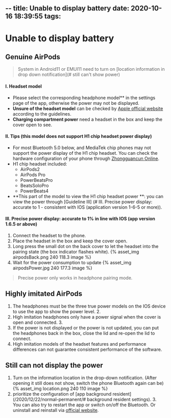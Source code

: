 --
title: Unable to display battery
date: 2020-10-16 18:39:55
tags:
---

# Unable to display battery

## Genuine AirPods
> System in Android11 or EMUI11 need to turn on [location information in drop down notification](# still can't show power)

#### I. Headset model
* Please select the corresponding headphone model** in the settings page of the app, otherwise the power may not be displayed.
* **Unsure of the headset model** can be checked by [Apple official website](https://support.apple.com/zh-cn/HT209580) according to the guidelines.
* **Charging compartment power** need a headset in the box and keep the cover open to see.

#### II. Tips (this model does not support H1 chip headset power display)
* For most Bluetooth 5.0 below, and MediaTek chip phones may not support the power display of the H1 chip headset. You can check the hardware configuration of your phone through [Zhongguancun Online](http://www.zol.com.cn/).
* H1 chip headset included:
    * AirPods2
    * AirPods Pro
    * PowerBeatsPro
    * BeatsSoloPro
    * PowerBeats4
* **This part of the model to view the H1 chip headset power **: you can view the power through [Guideline III] (# III. Precise power display: accurate to 1 - consistent with IOS (application version 1-6-5 or more)).

#### III. Precise power display: accurate to 1% in line with IOS (app version 1.6.5 or above)
1. Connect the headset to the phone.
2. Place the headset in the box and keep the cover open.
3. Long press the small dot on the back cover to let the headset into the pairing state (the box indicator flashes white).
{% asset_img airpodsBack.png 240 118.3 image %}
4. Wait for the power consumption to update
{% asset_img airpodsPower.jpg 240 177.3 image %}
> Precise power only works in headphone pairing mode.
    
## Highly imitated AirPods
1. The headphones must be the three true power models on the IOS device to use the app to show the power level. 2.
2. High imitation headphones only have a power signal when the cover is open and connected. 3.
3. If the power is not displayed or the power is not updated, you can put the headphones back in the box, close the lid and re-open the lid to connect.
4. High imitation models of the headset features and performance differences can not guarantee consistent performance of the software.

## Still can not display the power
1. Turn on the information location in the drop-down notification. (After opening it still does not show, switch the phone Bluetooth again can be)
   {% asset_img location.png 240 110 image %}
2. prioritize the configuration of [app background resident](/2020/12/22/normal-permanent/# background resident settings). 3.
You can also try to restart the app or switch on/off the Bluetooth. Or uninstall and reinstall via [official website](https://www.andpods.com/).
